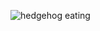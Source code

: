 ![hedgehog eating](https://www.green-feathers.co.uk/cdn/shop/articles/animal-animal-world-blur-207900_4000x.jpg?v=1567700402)
